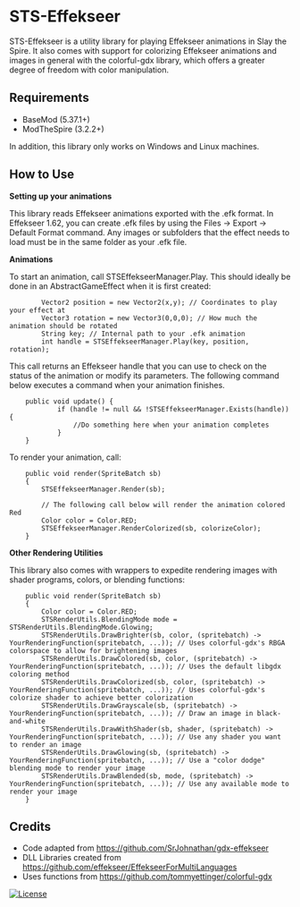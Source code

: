 # STS-Effekseer
STS-Effekseer is a utility library for playing Effekseer animations in Slay the Spire.
It also comes with support for colorizing Effekseer animations and images in general with the colorful-gdx library, which offers a greater degree of freedom with color manipulation.


## **Requirements**
- BaseMod (5.37.1+)
- ModTheSpire (3.2.2+)

In addition, this library only works on Windows and Linux machines.

## **How to Use**

**Setting up your animations**

This library reads Effekseer animations exported with the .efk format. In Effekseer 1.62, you can create .efk files by using the Files -> Export -> Default Format command. Any images or subfolders that the effect needs to load must be in the same folder as your .efk file.

**Animations**

To start an animation, call STSEffekseerManager.Play. This should ideally be done in an AbstractGameEffect when it is first created:
```
        Vector2 position = new Vector2(x,y); // Coordinates to play your effect at
        Vector3 rotation = new Vector3(0,0,0); // How much the animation should be rotated
        String key; // Internal path to your .efk animation
        int handle = STSEffekseerManager.Play(key, position, rotation);
```
This call returns an Effekseer handle that you can use to check on the status of the animation or modify its parameters. The following command below executes a command when your animation finishes. 
```
    public void update() {
            if (handle != null && !STSEffekseerManager.Exists(handle)) {
                //Do something here when your animation completes
            }
    }
```
To render your animation, call:
```
    public void render(SpriteBatch sb)
    {
        STSEffekseerManager.Render(sb);

        // The following call below will render the animation colored Red
        Color color = Color.RED;
        STSEffekseerManager.RenderColorized(sb, colorizeColor);
    }
```

**Other Rendering Utilities**

This library also comes with wrappers to expedite rendering images with shader programs, colors, or blending functions:

```
    public void render(SpriteBatch sb)
    {
        Color color = Color.RED;
        STSRenderUtils.BlendingMode mode = STSRenderUtils.BlendingMode.Glowing;
        STSRenderUtils.DrawBrighter(sb, color, (spritebatch) -> YourRenderingFunction(spritebatch, ...)); // Uses colorful-gdx's RBGA colorspace to allow for brightening images
        STSRenderUtils.DrawColored(sb, color, (spritebatch) -> YourRenderingFunction(spritebatch, ...)); // Uses the default libgdx coloring method
        STSRenderUtils.DrawColorized(sb, color, (spritebatch) -> YourRenderingFunction(spritebatch, ...)); // Uses colorful-gdx's colorize shader to achieve better colorization
        STSRenderUtils.DrawGrayscale(sb, (spritebatch) -> YourRenderingFunction(spritebatch, ...)); // Draw an image in black-and-white
        STSRenderUtils.DrawWithShader(sb, shader, (spritebatch) -> YourRenderingFunction(spritebatch, ...)); // Use any shader you want to render an image
        STSRenderUtils.DrawGlowing(sb, (spritebatch) -> YourRenderingFunction(spritebatch, ...)); // Use a "color dodge" blending mode to render your image
        STSRenderUtils.DrawBlended(sb, mode, (spritebatch) -> YourRenderingFunction(spritebatch, ...)); // Use any available mode to render your image
    }
```


## **Credits**
- Code adapted from https://github.com/SrJohnathan/gdx-effekseer
- DLL Libraries created from https://github.com/effekseer/EffekseerForMultiLanguages
- Uses functions from https://github.com/tommyettinger/colorful-gdx

[![License](https://img.shields.io/badge/License-Apache%202.0-blue.svg)](https://opensource.org/licenses/Apache-2.0)
